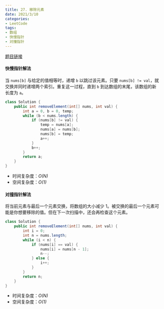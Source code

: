 ```yaml
---
title: 27. 移除元素
date: 2021/3/10
categories:
- LeetCode
tags:
- 数组
- 快慢指针
- 对撞指针
---
```


[题目链接](https://leetcode-cn.com/problems/remove-element/)

#### 快慢指针解法

当 `nums[b]` 与给定的值相等时，递增 `b` 以跳过该元素。只要 `nums[b] != val`，就交换并同时递增两个索引。重复这一过程，直到 `b` 到达数组的末尾，该数组的新长度为 `a`。

```java
class Solution {
    public int removeElement(int[] nums, int val) {
        int a = 0, b = 0, temp;
        while (b < nums.length) {
            if (nums[b] != val) {
                temp = nums[a];
                nums[a] = nums[b];
                nums[b] = temp;
                a++;
            }
            b++;
        }
        return a;
    }
}
```

- 时间复杂度：*O(N)*
- 空间复杂度：*O(1)*

#### 对撞指针解法

将当前元素与最后一个元素交换，将数组的大小减少 1。被交换的最后一个元素可能是你想要移除的值。但在下一次扫描中，还会再检查这个元素。

```java
class Solution {
    public int removeElement(int[] nums, int val) {
        int i = 0;
        int n = nums.length;
        while (i < n) {
            if (nums[i] == val) {
                nums[i] = nums[n - 1];
                n--;
            } else {
                i++;
            }
        }
        return n;
    }
}
```

- 时间复杂度：*O(N)*
- 空间复杂度：*O(1)*